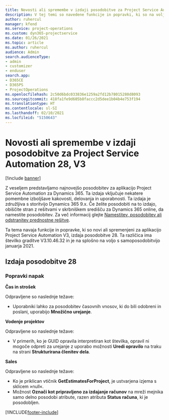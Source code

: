 ```yaml
---
title: Novosti ali spremembe v izdaji posodobitve za Project Service Automation 28, V3
description: V tej temi so navedene funkcije in popravki, ki so na voljo za Project Service Automation V3, izdaja posodobitve 28.
author: ruhercul
manager: kfend
ms.service: project-operations
ms.custom: dyn365-projectservice
ms.date: 01/26/2021
ms.topic: article
ms.author: ruhercul
audience: Admin
search.audienceType:
- admin
- customizer
- enduser
search.app:
- D365CE
- D365PS
- ProjectOperations
ms.openlocfilehash: 2c50d6bdc033836e1259a2fd12b78015280d8093
ms.sourcegitcommit: 418fa1fe9d605b8faccc2d5dee1b04b4e753f194
ms.translationtype: HT
ms.contentlocale: sl-SI
ms.lasthandoff: 02/10/2021
ms.locfileid: "5150643"
---
```

# <a name="whats-new-or-changed-in-project-service-automation-update-release-28-v3"></a>Novosti ali spremembe v izdaji posodobitve za Project Service Automation 28, V3

[!include [banner](../includes/psa-now-project-operations.md)]

Z veseljem predstavljamo najnovejšo posodobitev za aplikacijo Project Service Automation za Dynamics 365. Ta izdaja vključuje nekatere pomembne izboljšave kakovosti, delovanja in uporabnosti. Ta izdaja je združljiva s storitvijo Dynamics 365 9.x. Če želite posodobiti na to izdajo, obiščite stran z rešitvami v skrbniškem središču za Dynamics 365 online, da namestite posodobitev. Za več informacij glejte [Namestitev, posodobitev ali odstranitev prednostne rešitve](https://docs.microsoft.com/power-platform/admin/install-remove-preferred-solution).

Ta tema navaja funkcije in popravke, ki so novi ali spremenjeni za aplikacijo Project Service Automation V3, izdaja posodobitve 28. Ta različica ima številko graditve V3.10.46.32 in je na splošno na voljo s samoposodobitvijo januarja 2021.

## <a name="update-release-28"></a>Izdaja posodobitve 28

### <a name="bug-fixes"></a>Popravki napak

**Čas in strošek**

Odpravljene so naslednje težave:

- Uporabniki lahko za posodobitev časovnih vnosov, ki do bili odobreni in poslani, uporabijo **Množično urejanje**.

**Vodenje projektov**

Odpravljene so naslednje težave:

- V primerih, ko je GUID opravila interpretiran kot številka, opravil ni mogoče odpreti za urejanje z uporabo možnosti **Uredi opravilo** na traku na strani **Strukturirana členitev dela**.

**Sales**

Odpravljene so naslednje težave:

- Ko je priklican vtičnik **GetEstimatesForProject**, je ustvarjena izjema s sklicem »null«.
- Možnost **Označi kot pripravljeno za izdajanje računov** na mreži mejnika samo delno posodobi atribute, razen atributa **Status računa**, ki je posodobljen.



[!INCLUDE[footer-include](../includes/footer-banner.md)]